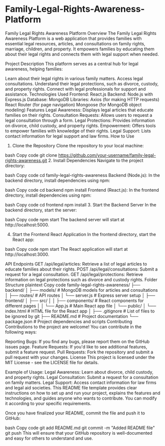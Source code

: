 # Family-Legal-Rights-Awareness-Platform
Family Legal Rights Awareness Platform
Overview
The Family Legal Rights Awareness Platform is a web application that provides families with essential legal resources, articles, and consultations on family rights, marriage, children, and property. It empowers families by educating them about their legal rights and connects them with legal support when needed.

Project Description
This platform serves as a central hub for legal awareness, helping families:

Learn about their legal rights in various family matters.
Access legal consultations.
Understand their legal protections, such as divorce, custody, and property rights.
Connect with legal professionals for support and assistance.
Technologies Used
Frontend: React.js
Backend: Node.js with Express.js
Database: MongoDB
Libraries:
Axios (for making HTTP requests)
React Router (for page navigation)
Mongoose (for MongoDB object modeling)
Features
Legal Awareness: Displays legal articles that educate families on their rights.
Consultation Requests: Allows users to request a legal consultation through a form.
Legal Protections: Provides information on divorce, child custody, and property rights.
Empowerment: Offers tools to empower families with knowledge of their rights.
Legal Support: Lists contact information for legal support and law firms.
How to Use
1. Clone the Repository
Clone the repository to your local machine:

bash
Copy code
git clone https://github.com/your-username/family-legal-rights-awareness.git
2. Install Dependencies
Navigate to the project directory:

bash
Copy code
cd family-legal-rights-awareness
Backend (Node.js): In the backend directory, install dependencies using npm:

bash
Copy code
cd backend
npm install
Frontend (React.js): In the frontend directory, install dependencies using npm:

bash
Copy code
cd frontend
npm install
3. Start the Backend Server
In the backend directory, start the server:

bash
Copy code
npm start
The backend server will start at http://localhost:5000.

4. Start the Frontend React Application
In the frontend directory, start the React app:

bash
Copy code
npm start
The React application will start at http://localhost:3000.

API Endpoints
GET /api/legal/articles: Retrieve a list of legal articles to educate families about their rights.
POST /api/legal/consultations: Submit a request for a legal consultation.
GET /api/legal/protections: Retrieve information on legal protections such as divorce and custody rights.
Folder Structure
plaintext
Copy code
family-legal-rights-awareness/
├── backend/
│   ├── models/             # MongoDB models for articles and consultations
│   ├── routes/             # API routes
│   └── server.js           # Express server setup
│
├── frontend/
│   ├── src/
│   │   ├── components/     # React components for different pages
│   │   └── App.js          # Main React app file
│   └── public/
│       └── index.html      # HTML file for the React app
│
├── .gitignore              # List of files to be ignored by git
├── README.md               # Project documentation
└── package.json            # Project dependencies and scripts
Contributing
Contributions to the project are welcome! You can contribute in the following ways:

Reporting Bugs: If you find any bugs, please report them on the GitHub issues page.
Feature Requests: If you'd like to see additional features, submit a feature request.
Pull Requests: Fork the repository and submit a pull request with your changes.
License
This project is licensed under the MIT License - see the LICENSE file for details.

Example of Usage:
Legal Awareness: Learn about divorce, child custody, and property rights.
Legal Consultation: Submit a request for a consultation on family matters.
Legal Support: Access contact information for law firms and legal aid societies.
This README file template provides clear instructions on how to set up and run your project, explains the features and technologies, and guides anyone who wants to contribute. You can modify it according to your specific requirements.

Once you have finalized your README, commit the file and push it to GitHub:

bash
Copy code
git add README.md
git commit -m "Added README file"
git push
This will ensure that your GitHub repository is well-documented and easy for others to understand and use.
